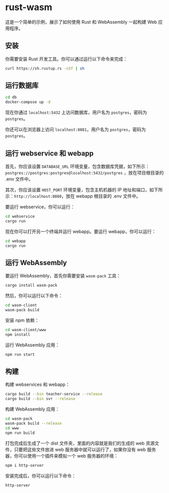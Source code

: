 # rust-wasm

这是一个简单的示例，展示了如何使用 Rust 和 WebAssembly 一起构建 Web 应用程序。

## 安装

你需要安装 Rust 开发工具。你可以通过运行以下命令来完成：

```sh
curl https://sh.rustup.rs -sSf | sh
```

## 运行数据库

```sh
cd db
docker-compose up -d
```

现在你通过 `localhost:5432` 上访问数据库，用户名为 `postgres`，密码为 `postgres`。

你还可以在浏览器上访问 `localhost:8081`，用户名为 `postgres`，密码为 `postgres`。

## 运行 webservice 和 webapp

首先，你应该设置 `DATABASE_URL` 环境变量，包含数据库凭据，如下所示：`postgres://postgres:postgres@localhost:5432/postgres`
，放在项目根目录的 .env 文件中。

其次，你应该设置 `HOST_PORT` 环境变量，包含主机机器的 IP 地址和端口，如下所示：`http://localhost:8080`，放在 webapp 根目录的
.env 文件中。

要运行 webservice，你可以运行：

```sh
cd webservice
cargo run
```

现在你可以打开另一个终端并运行 webapp。要运行 webapp，你可以运行：

```sh
cd webapp
cargo run
```

## 运行 WebAssembly

要运行 WebAssembly，首先你需要安装 `wasm-pack` 工具：

```sh
cargo install wasm-pack
```

然后，你可以运行以下命令：

```sh
cd wasm-client
wasm-pack build
```

安装 npm 依赖：

```sh
cd wasm-client/www
npm install
```

运行 WebAssembly 应用：

```sh
npm run start
```

## 构建

构建 webservices 和 webapp：

```sh
cargo build --bin teacher-service --release
cargo build --bin svr --release
```

构建 WebAssembly 应用：

```sh
cd wasm-pack
wasm-pack build --release
cd www
npm run build
```

打包完成后生成了一个 dist 文件夹，里面的内容就是我们的生成的 web 资源文件，只要把这些文件放进 web 服务器中就可以运行了，如果你没有 web 服务器，你可以使用一个插件来模拟一个 web 服务器的环境：

```sh
npm i http-server
```

安装完成后，你可以运行以下命令：

```sh
http-server
```
